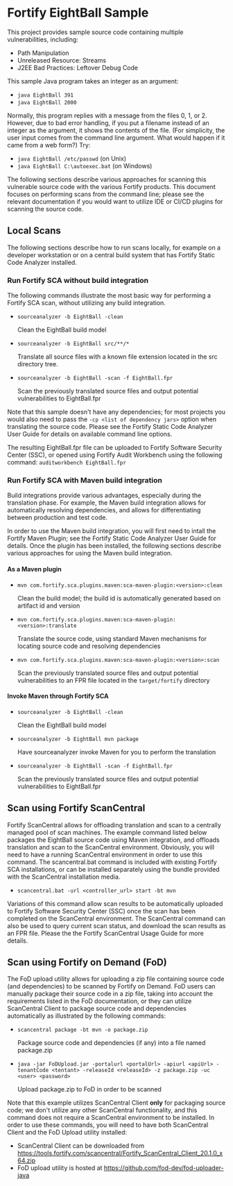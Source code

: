# Fortify EightBall Sample

This project provides sample source code containing multiple vulnerabilities, including:

* Path Manipulation
* Unreleased Resource: Streams
* J2EE Bad Practices: Leftover Debug Code

This sample Java program takes an integer as an argument:

* `java EightBall 391`
* `java EightBall 2000`

Normally, this program replies with a message from the files 0, 1, or 2.  However,
due to bad error handling, if you put a filename instead of an integer as
the argument, it shows the contents of the file.  (For simplicity, the
user input comes from the command line argument.  What would happen if it
came from a web form?)  Try:

* `java EightBall /etc/passwd` (on Unix)
* `java EightBall C:\autoexec.bat` (on Windows)

The following sections describe various approaches for scanning this vulnerable source code
with the various Fortify products. This document focuses on performing scans from the command
line; please see the relevant documentation if you would want to utilize IDE or CI/CD plugins
for scanning the source code.

## Local Scans

The following sections describe how to run scans locally, for example on a developer workstation
or on a central build system that has Fortify Static Code Analyzer installed.

### Run Fortify SCA without build integration

The following commands illustrate the most basic way for performing a Fortify SCA scan, without
utilizing any build integration.

* `sourceanalyzer -b EightBall -clean`

    Clean the EightBall build model
	
* `sourceanalyzer -b EightBall src/**/*`

    Translate all source files with a known file extension located in the src directory tree. 
	
* `sourceanalyzer -b EightBall -scan -f EightBall.fpr`

    Scan the previously translated source files and output potential vulnerabilities to EightBall.fpr
	

Note that this sample doesn't have any dependencies; for most projects you would also need to pass the 
`-cp <list of dependency jars>` option when translating the source code. Please see the Fortify Static 
Code Analyzer User Guide for details on available command line options.

The resulting EightBall.fpr file can be uploaded to Fortify Software Security Center (SSC), or opened using
Fortify Audit Workbench using the following command: `auditworkbench EightBall.fpr`

### Run Fortify SCA with Maven build integration

Build integrations provide various advantages, especially during the translation phase. For example,
the Maven build integration allows for automatically resolving dependencies, and allows for differentiating
between production and test code.

In order to use the Maven build integration, you will first need to intall the Fortify Maven Plugin; see the
Fortify Static Code Analyzer User Guide for details. Once the plugin has been installed, the following sections
describe various approaches for using the Maven build integration.

#### As a Maven plugin

* `mvn com.fortify.sca.plugins.maven:sca-maven-plugin:<version>:clean`

    Clean the build model; the build id is automatically generated based on artifact id and version
	
* `mvn com.fortify.sca.plugins.maven:sca-maven-plugin:<version>:translate`

    Translate the source code, using standard Maven mechanisms for locating source code and resolving dependencies
	
* `mvn com.fortify.sca.plugins.maven:sca-maven-plugin:<version>:scan`

    Scan the previously translated source files and output potential vulnerabilities to an FPR file located in the `target/fortify` directory

#### Invoke Maven through Fortify SCA

* `sourceanalyzer -b EightBall -clean`

    Clean the EightBall build model
	
* `sourceanalyzer -b EightBall mvn package`

    Have sourceanalyzer invoke Maven for you to perform the translation 
	
* `sourceanalyzer -b EightBall -scan -f EightBall.fpr`

    Scan the previously translated source files and output potential vulnerabilities to EightBall.fpr


## Scan using Fortify ScanCentral

Fortify ScanCentral allows for offloading translation and scan to a centrally managed pool of scan machines.
The example command listed below packages the EightBall source code using Maven integration, and offloads
translation and scan to the ScanCentral environment. Obviously, you will need to have a running ScanCentral
environment in order to use this command. The scancentral.bat command is included with existing Fortify SCA
installations, or can be installed separately using the bundle provided with the ScanCentral installation media.

* `scancentral.bat -url <controller_url> start -bt mvn`

Variations of this command allow scan results to be automatically uploaded to Fortify Software Security Center (SSC)
once the scan has been completed on the ScanCentral environment. The ScanCentral command can also be used to query
current scan status, and download the scan results as an FPR file. Please the the Fortify ScanCentral Usage Guide
for more details.

## Scan using Fortify on Demand (FoD)

The FoD upload utility allows for uploading a zip file containing source code (and dependencies) to be scanned by 
Fortify on Demand. FoD users can manually package their source code in a zip file, taking into account the requirements 
listed in the FoD documentation, or they can utilize ScanCentral Client to package source code and dependencies automatically 
as illustrated by the following commands:

* `scancentral package -bt mvn -o package.zip`

    Package source code and dependencies (if any) into a file named package.zip
	
* `java -jar FoDUpload.jar -portalurl <portalUrl> -apiurl <apiUrl> -tenantCode <tentant> -releaseId <releaseId> -z package.zip -uc <user> <password>`

    Upload package.zip to FoD in order to be scanned

Note that this example utilizes ScanCentral Client **only** for packaging source code; we don't utilize any other
ScanCentral functionality, and this command does not require a ScanCentral environment to be installed. In order 
to use these commands, you will need to have both ScanCentral Client and the FoD Upload utility installed:

* ScanCentral Client can be downloaded from https://tools.fortify.com/scancentral/Fortify_ScanCentral_Client_20.1.0_x64.zip
* FoD upload utility is hosted at https://github.com/fod-dev/fod-uploader-java

